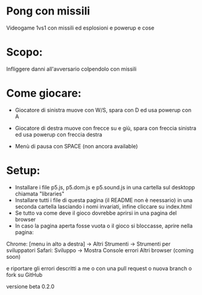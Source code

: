 # Pong con missili

Videogame 1vs1 con missili ed esplosioni e powerup e cose 

# Scopo:
Infliggere danni all'avversario colpendolo con missili

# Come giocare:
- Giocatore di sinistra muove con W/S, spara con D ed usa powerup con A
- Giocatore di destra muove con frecce su e giù, spara con freccia sinistra ed usa powerup con freccia destra

- Menù di pausa con SPACE (non ancora available)

# Setup:
- Installare i file p5.js, p5.dom.js e p5.sound.js in una cartella sul desktopp chiamata "libraries"
- Installare tutti i file di questa pagina (il README non è neessario) in una seconda cartella lasciando i nomi invariati, infine cliccare su index.html
- Se tutto va come deve il gioco dovrebbe aprirsi in una pagina del browser
- In caso la pagina aperta fosse vuota o il gioco si bloccasse, aprire nella pagina: 

Chrome: [menu in alto a destra] -> Altri Strumenti -> Strumenti per sviluppatori 
Safari: Sviluppo -> Mostra Console errori 
Altri browser (coming soon)

e riportare gli errori descritti a me o con una pull request o nuova branch o fork su GitHub



versione beta 0.2.0 
